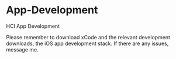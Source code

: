 # App-Development
HCI App Development


Please remember to download xCode and the relevant development downloads, the iOS app development stack. If there are any issues, message me.
